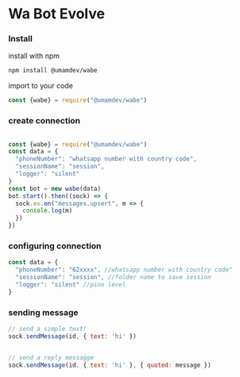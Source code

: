 # Wa Bot Evolve

### Install
install with npm
```bash
npm install @umamdev/wabe
```

import to your code
```javascript
const {wabe} = require("@umamdev/wabe")
```



### create connection

```javascript

const {wabe} = require("@umamdev/wabe")
const data = {
  "phoneNumber": "whatsapp number with country code",
  "sessionName": "session",
  "logger": "silent"
}
const bot = new wabe(data)
bot.start().then((sock) => {
  sock.ev.on("messages.upsert", m => {
    console.log(m)
  })
})

```
### configuring connection

```javascript
const data = {
  "phoneNumber": "62xxxx", //whatsapp number with country code"
  "sessionName": "session", //folder name to save session
  "logger": "silent" //pino level
}
```

### sending message

```javascript
// send a simple text!
sock.sendMessage(id, { text: 'hi' })


// send a reply messagge
sock.sendMessage(id, { text: 'hi' }, { quoted: message })
```



